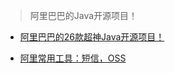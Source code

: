 > 阿里巴巴的Java开源项目！
- [阿里巴巴的26款超神Java开源项目！](https://mp.weixin.qq.com/s/J_78H5Bs-NCDJpNcdDJ8AQ)

- [阿里常用工具：短信，OSS](https://github.com/a870368162/tools/tree/master/tools-ali)

